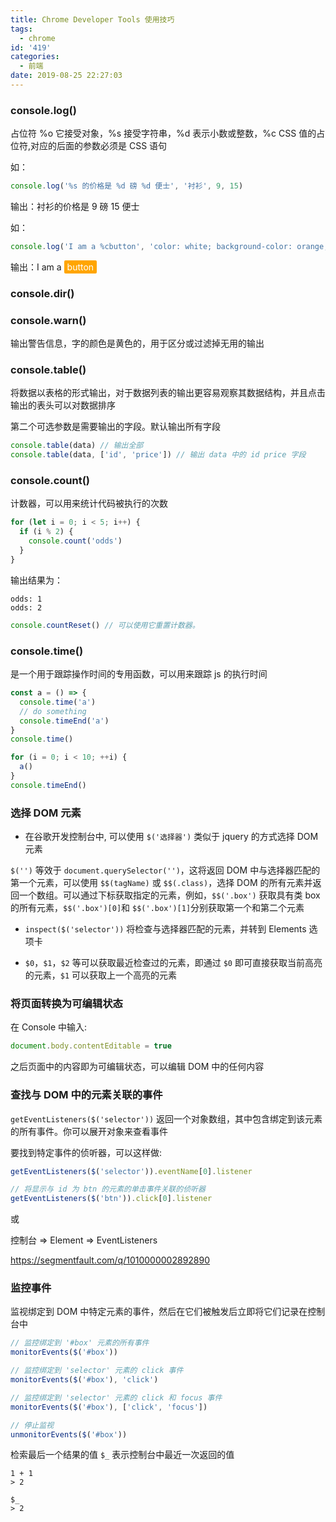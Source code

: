 ```yaml
---
title: Chrome Developer Tools 使用技巧
tags:
  - chrome
id: '419'
categories:
  - 前端
date: 2019-08-25 22:27:03
---
```


### console.log()

占位符 %o 它接受对象，%s 接受字符串，%d 表示小数或整数，%c CSS 值的占位符,对应的后面的参数必须是 CSS 语句

如：

```js
console.log('%s 的价格是 %d 磅 %d 便士', '衬衫', 9, 15)
```

输出：衬衫的价格是 9 磅 15 便士

如：

```js
console.log('I am a %cbutton', 'color: white; background-color: orange; padding: 2px 5px; border-radius: 2px')
```

输出：I am a <span style="color: white; background-color: orange; padding: 2px 5px; border-radius: 2px">button</span>

### console.dir()

### console.warn()

输出警告信息，字的颜色是黄色的，用于区分或过滤掉无用的输出

### console.table()

将数据以表格的形式输出，对于数据列表的输出更容易观察其数据结构，并且点击输出的表头可以对数据排序

第二个可选参数是需要输出的字段。默认输出所有字段

```js
console.table(data) // 输出全部
console.table(data, ['id', 'price']) // 输出 data 中的 id price 字段
```

### console.count()

计数器，可以用来统计代码被执行的次数

```js
for (let i = 0; i < 5; i++) {
  if (i % 2) {
    console.count('odds')
  }
}
```

输出结果为：

```
odds: 1
odds: 2
```

```js
console.countReset() // 可以使用它重置计数器。
```

### console.time()

是一个用于跟踪操作时间的专用函数，可以用来跟踪 js 的执行时间

```js
const a = () => {
  console.time('a')
  // do something
  console.timeEnd('a')
}
console.time()

for (i = 0; i < 10; ++i) {
  a()
}
console.timeEnd()
```

### 选择 DOM 元素

- 在谷歌开发控制台中, 可以使用 `$('选择器')` 类似于 jquery 的方式选择 DOM 元素

`$('')` 等效于 `document.querySelector('')`，这将返回 DOM 中与选择器匹配的第一个元素，可以使用 `$$(tagName)` 或 `$$(.class)`，选择 DOM 的所有元素并返回一个数组。可以通过下标获取指定的元素，例如，`$$('.box')` 获取具有类 box 的所有元素，`$$('.box')[0]`和 `$$('.box')[1]`分别获取第一个和第二个元素

- `inspect($('selector'))` 将检查与选择器匹配的元素，并转到 Elements 选项卡

* `$0`，`$1`，`$2` 等可以获取最近检查过的元素，即通过 `$0` 即可直接获取当前高亮的元素，`$1` 可以获取上一个高亮的元素

### 将页面转换为可编辑状态

在 Console 中输入:

```js
document.body.contentEditable = true
```

之后页面中的内容即为可编辑状态，可以编辑 DOM 中的任何内容

### 查找与 DOM 中的元素关联的事件

`getEventListeners($('selector'))` 返回一个对象数组，其中包含绑定到该元素的所有事件。你可以展开对象来查看事件

要找到特定事件的侦听器，可以这样做:

```js
getEventListeners($('selector')).eventName[0].listener

// 将显示与 id 为 btn 的元素的单击事件关联的侦听器
getEventListeners($('btn')).click[0].listener
```

或

控制台 => Element => EventListeners

https://segmentfault.com/q/1010000002892890

### 监控事件

监视绑定到 DOM 中特定元素的事件，然后在它们被触发后立即将它们记录在控制台中

```js
// 监控绑定到 '#box' 元素的所有事件
monitorEvents($('#box'))

// 监控绑定到 'selector' 元素的 click 事件
monitorEvents($('#box'), 'click')

// 监控绑定到 'selector' 元素的 click 和 focus 事件
monitorEvents($('#box'), ['click', 'focus'])

// 停止监视
unmonitorEvents($('#box'))
```

检索最后一个结果的值
`$_` 表示控制台中最近一次返回的值

```
1 + 1
> 2

$_
> 2
```
